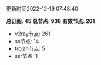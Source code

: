 更新时间2022-12-19 07:48:40

**总订阅: 45**
**总节点: 938**
**有效节点: 281**
- v2ray节点: 261
- ss节点: 14
- trojan节点: 5
- ssr节点: 1
